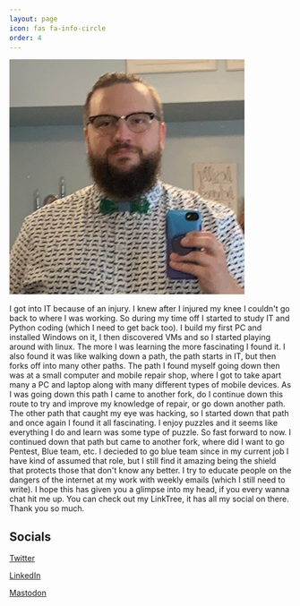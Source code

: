 ```yaml
---
layout: page
icon: fas fa-info-circle
order: 4
---
```



![](https://github.com/haircutfish/haircutfish.github.io/blob/main/assets/images/Dan.jpg)

I got into IT because of an injury. I knew after I injured my knee I couldn't go back to where I was working. So during my time off I started to study IT and Python coding (which I need to get back too). I build my first PC and installed Windows on it, I then discovered VMs and so I started playing around with linux. The more I was learning the more fascinating I found it. I also found it was like walking down a path, the path starts in IT, but then forks off into many other paths. The path I found myself going down then was at a small computer and mobile repair shop, where I got to take apart many a PC and laptop along with many different types of mobile devices. As I was going down this path I came to another fork, do I continue down this route to try and improve my knowledge of repair, or go down another path. The other path that caught my eye was hacking, so I started down that path and once again I found it all fascinating. I enjoy puzzles and it seems like everything I do and learn was some type of puzzle. So fast forward to now. I continued down that path but came to another fork, where did I want to go Pentest, Blue team, etc. I decieded to go blue team since in my current job I have kind of assumed that role, but I still find it amazing being the shield that protects those that don't know any better. I try to educate people on the dangers of the internet at my work with weekly emails (which I still need to write). I hope this has given you a glimpse into my head, if you every wanna chat hit me up. You can check out my LinkTree, it has all my social on there. Thank you so much.

## Socials
[Twitter](https://twitter.com/Haircutfish85)

[LinkedIn](https://www.linkedin.com/in/danrearden/)

[Mastodon](https://infosec.exchange/@haircutfish)

